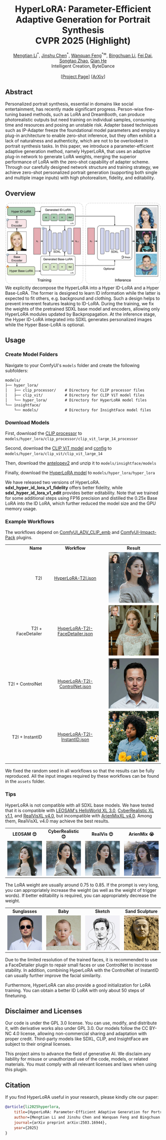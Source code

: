 # <div align="center">HyperLoRA: Parameter-Efficient Adaptive Generation for Portrait Synthesis<br>CVPR 2025 (Highlight)</div>
<div align="center">
    <a href="https://lemonsky1995.github.io/" target="_blank">Mengtian Li</a><sup>*</sup>,
    <a href="https://openreview.net/profile?id=~Jinshu_Chen2" target="_blank">Jinshu Chen</a><sup>*</sup>,
    <a href="https://wanquanf.github.io/" target="_blank">Wanquan Feng</a><sup>*✉</sup>,
    <a href="https://scholar.google.com/citations?user=ac5Se6QAAAAJ" target="_blank">Bingchuan Li</a>,
    <a href="https://openreview.net/profile?id=~Fei_Dai1" target="_blank">Fei Dai</a>,
    <a href="https://openreview.net/profile?id=~Songtao_Zhao1" target="_blank">Songtao Zhao</a>,
    <a href="https://scholar.google.com/citations?user=9rWWCgUAAAAJ" target="_blank">Qian He</a>
    <br>
    Intelligent Creation, ByteDance
</div>
<br>
<div align="center">
    [<a href="https://lemonsky1995.github.io/hyperlora/" target="_blank">Project Page</a>]
    [<a href="https://arxiv.org/abs/2503.16944" target="_blank">ArXiv</a>]
</div>

## Abstract
Personalized portrait synthesis, essential in domains like social entertainment, has recently made significant progress. Person-wise fine-tuning based methods, such as LoRA and DreamBooth, can produce photorealistic outputs but need training on individual samples, consuming time and resources and posing an unstable risk. Adapter based techniques such as IP-Adapter freeze the foundational model parameters and employ a plug-in architecture to enable zero-shot inference, but they often exhibit a lack of naturalness and authenticity, which are not to be overlooked in portrait synthesis tasks. In this paper, we introduce a parameter-efficient adaptive generation method, namely HyperLoRA, that uses an adaptive plug-in network to generate LoRA weights, merging the superior performance of LoRA with the zero-shot capability of adapter scheme. Through our carefully designed network structure and training strategy, we achieve zero-shot personalized portrait generation (supporting both single and multiple image inputs) with high photorealism, fidelity, and editability.

## Overview
![](assets/overview.jpg)
We explicitly decompose the HyperLoRA into a Hyper ID-LoRA and a Hyper Base-LoRA. The former is designed to learn ID information while the latter is expected to fit others, e.g. background and clothing. Such a design helps to prevent irreverent features leaking to ID-LoRA. During the training, we fix the weights of the pretrained SDXL base model and encoders, allowing only HyperLoRA modules updated by Backpropagation. At the inference stage, the Hyper ID-LoRA integrated into SDXL generates personalized images while the Hyper Base-LoRA is optional.

## Usage
### Create Model Folders
Navigate to your ComfyUI's ```models``` folder and create the following subfolders:
```
models/
├── hyper_lora/
│   ├── clip_processor/    # Directory for CLIP processor files
│   ├── clip_vit/          # Directory for CLIP ViT model files
│   └── hyper_lora/        # Directory for HyperLoRA model files
└── insightface/
    └── models/            # Directory for InsightFace model files
```

### Download Models
First, download the [CLIP processor](https://huggingface.co/openai/clip-vit-large-patch14/raw/main/preprocessor_config.json) to ```models/hyper_lora/clip_processor/clip_vit_large_14_processor```

Second, download the [CLIP ViT model](https://huggingface.co/openai/clip-vit-large-patch14/resolve/main/model.safetensors) and [config](https://huggingface.co/openai/clip-vit-large-patch14/raw/main/config.json) to ```models/hyper_lora/clip_vit/clip_vit_large_14```

Then, download the [antelopev2](https://github.com/deepinsight/insightface/tree/master/python-package#model-zoo) and unzip it to ```models/insightface/models```

Finally, download the [HyperLoRA model](https://huggingface.co/bytedance-research/HyperLoRA) to ```models/hyper_lora/hyper_lora```

We have released two versions of HyperLoRA. <b>sdxl_hyper_id_lora_v1_fidelity</b> offers better fidelity, while <b>sdxl_hyper_id_lora_v1_edit</b> provides better editability. Note that we trained for some additional steps using FP16 precision and distilled the 0.25x Base LoRA into the ID LoRA, which further reduced the model size and the GPU memory usage.

### Example Workflows
The workflows depend on [ComfyUI_ADV_CLIP_emb](https://github.com/BlenderNeko/ComfyUI_ADV_CLIP_emb) and [ComfyUI-Impact-Pack](https://github.com/ltdrdata/ComfyUI-Impact-Pack) plugins.

<table width="100%" style="text-align: center">
 <tr>
    <td width="25%" style="text-align: right"><b>Name</b></td>
    <td width="40%"><b>Workflow</b></td>
    <td width="35%"><b>Result</b></td>
 </tr>
 <tr>
    <td style="text-align: right">T2I</td>
    <td><a href="assets/HyperLoRA-T2I.json">HyperLoRA-T2I.json</a></td>
    <td><img src="assets/HyperLoRA-T2I.jpg" /></td>
 </tr>
 <tr>
    <td style="text-align: right">T2I + FaceDetailer</td>
    <td><a href="assets/HyperLoRA-T2I-FaceDetailer.json">HyperLoRA-T2I-FaceDetailer.json</a></td>
    <td><img src="assets/HyperLoRA-T2I-FaceDetailer.jpg" /></td>
 </tr>
 <tr>
    <td style="text-align: right">T2I + ControlNet</td>
    <td><a href="assets/HyperLoRA-T2I-ControlNet.json">HyperLoRA-T2I-ControlNet.json</a></td>
    <td><img src="assets/HyperLoRA-T2I-ControlNet.jpg" /></td>
 </tr>
 <tr>
    <td style="text-align: right">T2I + InstantID</td>
    <td><a href="assets/HyperLoRA-T2I-InstantID.json">HyperLoRA-T2I-InstantID.json</a></td>
    <td><img src="assets/HyperLoRA-T2I-InstantID.jpg" /></td>
 </tr>
</table>

We fixed the random seed in all workflows so that the results can be fully reproduced. All the input images required by these workflows can be found in the ```assets``` folder.

### Tips
HyperLoRA is not compatible with all SDXL base models. We have tested that it is compatible with [LEOSAM's HelloWorld XL 3.0](https://civitai.com/models/43977?modelVersionId=262973), [CyberRealistic XL v1.1](https://civitai.com/models/312530?modelVersionId=395041), and [RealVisXL v4.0](https://civitai.com/models/139562?modelVersionId=344487), but incompatible with [ArienMixXL v4.0](https://civitai.com/models/118913?modelVersionId=322265). Among them, RealVisXL v4.0 may achieve the best results.

<table width="100%" style="text-align: center">
 <tr>
    <td width="25%"><b>LEOSAM 😊</b></td>
    <td width="25%"><b>CyberRealistic 😊</b></td>
    <td width="25%"><b>RealVis 😊</b></td>
    <td width="25%"><b>ArienMix 😭</b></td>
 </tr>
 <tr>
    <td><img src="assets/T2I-LeoSams.jpg" /></td>
    <td><img src="assets/T2I-CyberRealXL.jpg" /></td>
    <td><img src="assets/T2I-RealVisXL.jpg" /></td>
    <td><img src="assets/T2I-ArienMixXL.jpg" /></td>
 </tr>
</table>

The LoRA weight are usually around 0.75 to 0.85. If the prompt is very long, you can appropriately increase the weight (as well as the weight of trigger words). If better editability is required, you can appropriately decrease the weight.

<table width="100%" style="text-align: center">
 <tr>
    <td width="25%"><b>Sunglasses</b></td>
    <td width="25%"><b>Baby</b></td>
    <td width="25%"><b>Sketch</b></td>
    <td width="25%"><b>Sand Sculpture</b></td>
 </tr>
 <tr>
    <td><img src="assets/T2I-Edit-01.jpg" /></td>
    <td><img src="assets/T2I-Edit-02.jpg" /></td>
    <td><img src="assets/T2I-Edit-03.jpg" /></td>
    <td><img src="assets/T2I-Edit-04.jpg" /></td>
 </tr>
</table>

Due to the limited resolution of the trained faces, it is recommended to use a FaceDetailer plugin to repair small faces or use ControlNet to increase stability. In addition, combining HyperLoRA with the ControlNet of InstantID can usually further improve the facial similarity.

Furthermore, HyperLoRA can also provide a good initialization for LoRA training. You can obtain a better ID LoRA with only about 50 steps of finetuning.

## Disclaimer and Licenses
Our code is under the GPL 3.0 license. You can use, modify, and distribute it, with derivative works also under GPL 3.0. Our models follow the CC BY-NC 4.0 license, allowing non-commercial sharing and adaptation with proper credit. Third-party models like SDXL, CLIP, and InsightFace are subject to their original licenses.

This project aims to advance the field of generative AI. We disclaim any liability for misuse or unauthorized use of the code, models, or related materials. You must comply with all relevant licenses and laws when using this plugin.

## Citation
If you find HyperLoRA useful in your research, please kindly cite our paper:
```bibtex
@article{li2025hyperlora,
    title={HyperLoRA: Parameter-Efficient Adaptive Generation for Portrait Synthesis}, 
    author={Mengtian Li and Jinshu Chen and Wanquan Feng and Bingchuan Li and Fei Dai and Songtao Zhao and Qian He},
    journal={arXiv preprint arXiv:2503.16944},
    year={2025}
}
```
